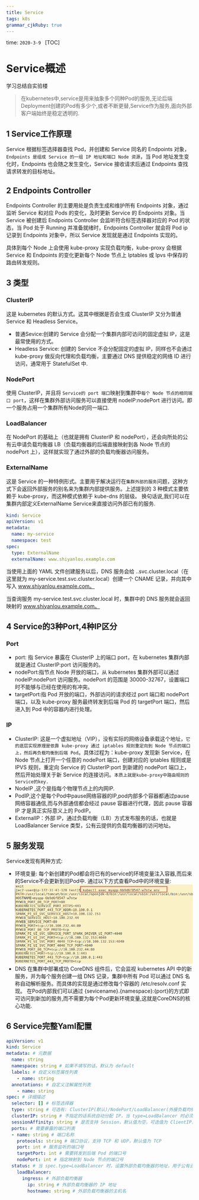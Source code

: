 ```yaml
---
title: Service
tags: k8s
grammar_cjkRuby: true
---
```

time: `2020-3-9 `
[TOC]
# Service概述
学习总结自实验楼
> 在kubernetes中,service是用来抽象多个同种Pod的服务,无论后端Deployment创建的Pod有多少个,或者不断更替,Service作为服务,面向外部客户端始终是稳定透明的.
## 1 Service工作原理
Service 根据标签选择器查找 Pod，并创建和 Service 同名的 Endpoints 对象，`Endpoints 是组成 Service 的一组 IP 地址和端口 Node 资源`，当 Pod 地址发生变化时，Endpoints 也会随之发生变化，Service 接收请求后通过 Endpoints 查找请求转发的目标地址。
## 2 Endpoints Controller
Endpoints Controller 的主要用处是负责生成和维护所有 Endpoints 对象，通过监听 Service 和对应 Pods 的变化，及时更新 Service 的 Endpoints 对象。当 Service 被创建后 Endpoints Controller 会监听符合标签选择器对应的 Pod 的状态，当 Pod 处于 Running 并准备就绪时，Endpoints Controller 就会将 Pod ip 记录到 Endpoints 对象中，所以 Service 发现就是通过 Endpoints 实现的。

具体到每个 Node 上会使用 kube-proxy 实现负载均衡，kube-proxy 会根据 Service 和 Endpoints 的变化更新每个 Node 节点上 Iptables 或 Ipvs 中保存的路由转发规则。

## 3 类型
### ClusterIP
这是 kubernetes 的默认方式。这其中根据是否会生成 ClusterIP 又分为普通 Service 和 Headless Service。
- 普通Sevice:创建的 Service 会分配一个集群内部可访问的固定虚拟 IP，这是最常使用的方式。
- Headless Service: 创建的 Service 不会分配固定的虚拟 IP，同样也不会通过 kube-proxy 做反向代理和负载均衡，主要通过 DNS 提供稳定的网络 ID 进行访问，通常用于 StatefulSet 中.

### NodePort
使用 ClusterIP，并且将 `Service的 port 端口`映射到集群中`每个 Node 节点的相同端口 port`，这样在集群外部访问服务可以直接使用 nodeIP:nodePort 进行访问。即一个服务占用一个集群所有Node的同一端口.
### LoadBalancer
在 NodePort 的基础上（也就是拥有 ClusterIP 和 nodePort），还会向所处的公有云申请负载均衡器 LB（负载均衡器的后端直接映射到各 Node 节点的 nodePort 上），这样就实现了通过外部的负载均衡器访问服务。
### ExternalName
这是 Service 的一种特例形式。主要用于解决运行在`集群外部的服务`问题，这种方式下会返回外部服务的别名来为集群内部提供服务。上述提到的 3 种模式主要依赖于 kube-proxy，而这种模式依赖于 kube-dns 的层级。
换句话说,我们可以在集群内部定义ExternalName Service来直接访问外部已有的服务.
``` yaml
kind: Service
apiVersion: v1
metadata:
  name: my-service
  namespace: test
spec:
  type: ExternalName
  externalName: www.shiyanlou.example.com
```
当使用上面的 YAML 文件创建服务以后，DNS 服务会给 <service-name>.<namespace>.svc.cluster.local（在这里就为 my-service.test.svc.cluster.local）创建一个 CNAME 记录，并向其中写入 www.shiyanlou.example.com。

当查询服务 my-service.test.svc.cluster.local 时，集群中的 DNS 服务就会返回映射的 www.shiyanlou.example.com。

## 4 Service的3种Port,4种IP区分
### Port
- port: 指 Service 暴露在 ClusterIP 上的端口 port，在 kubernetes 集群内部就是通过 ClusterIP:port 访问服务的。
- nodePort:指节点 Node 开放的端口，从 kubernetes 集群外部可以通过 nodeIP:nodePort 访问服务。nodePort 的范围是 30000-32767，设置端口时不能够与已经在使用的有冲突。
- targetPort:指 Pod 开放的端口，外部访问的请求经过 port 端口和 nodePort 端口，以及 kube-proxy 服务最终转发到后端 Pod 的 targetPort 端口，然后进入到 Pod 中的容器内进行处理。

### IP
- ClusterIP: 这是一个虚拟地址（VIP），没有实际的网络设备承载这个地址，`它的底层实现原理是依靠 kube-proxy 通过 iptables 规则重定向到 Node 节点的端口上，然后再负载均衡到后端 Pod`。具体过程为：kube-proxy 发现新 Service，在 Node 节点上打开一个任意的 nodePort 端口，创建对应的 iptables 规则或是 IPVS 规则，重定向 Service 的 ClusterIP:port 到新建的 nodePort 端口上，然后开始处理关于新 Service 的连接访问。`本质上就是kube-proxy中路由规则的Service的key.`
- NodeIP ,这个是指每个物理节点上的内网IP.
- PodIP,这个是每个Pod中pause网络容器的IP,pod内部多个容器都通过pause网络容器通信,而与外部通信都会经过 pause 容器进行代理，因此 pause 容器 IP 才是真正实际意义上的 PodIP。
- ExternalIP：外部 IP，通过负载均衡（LB）方式发布服务的话，也就是 LoadBalancer Service 类型，公有云提供的负载均衡器的访问地址。

## 5 服务发现
Service发现有两种方式:
 - 环境变量: 每个新创建的Pod都会将已有的service的环境变量注入容器,而后来的Service不会更新到旧Pod中.
 通过以下方式查看Pod中的环境变量:
 ![enter description here](https://raw.githubusercontent.com/i-mine/MyNote/master/images/1583835469051.png)
 - DNS
 在集群中部署成功 CoreDNS 组件后，它会监视 kubernetes API 中的新服务，并为每个服务创建一组 DNS 记录，集群中所有 Pod 可以通过 DNS 名称自动解析服务。而具体的实现是通过修改每个容器的 /etc/resolv.conf 实现。
在Pod内部我们可以通过
{sevicename}.{namespace}:{port}的方式即可访问到新加的服务,而不需要为每个Pod更新环境变量,这就是CoreDNS的核心功能.

## 6 Service完整Yaml配置

``` yaml
apiVersion: v1
kind: Service
metadata: # 元数据
  name: string
  namespace: string # 如果不填写的话，默认为 default
  labels: # 自定义标签属性列表
    - name: string
  annotations: # 自定义注解属性列表
    - name: string
spec: # 详细描述
  selector: [] # 标签选择器
  type: string # 可选有: ClusterIP(默认)/NodePort/LoadBalancer(外接负载均衡器时选择这个)
  clusterIP: string # 不指定的话系统自动分配 IP，当 type=LoadBalancer 时必须指定
  sessionAffinity: string # 是否支持 Session，默认值为空，可选值为 ClientIP，ClientIP 表示将同一个客户端的访问请求都转发到同一个后端 Pod
  ports: # 需要暴露的端口列表
  - name: string # 端口名称
    protocols: string # 端口协议，支持 TCP 和 UDP，默认值为 TCP
    port: int # 服务监听的端口号
    targetPort: int # 需要转发到后端 Pod 的端口号
    nodePort: int # 指定映射到 Node 节点的端口号
  status: # 当 spec.type=LoadBalancer 时，设置外部负载均衡器的地址，用于公有云环境
    loadBalancer:
      ingress: # 外部负载均衡器
        ip: string # 外部负载均衡器的 IP 地址
        hostname: string # 外部负载均衡器的主机名
```